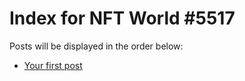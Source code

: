 # Index for NFT World #5517
Posts will be displayed in the order below:

- [Your first post](./001-first.md)

